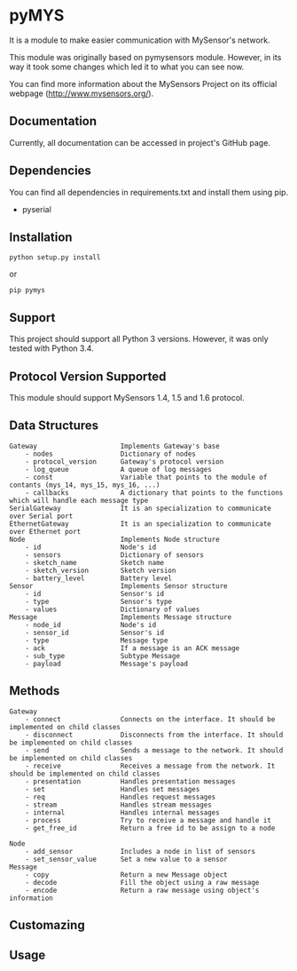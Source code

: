 # pyMYS
It is a module to make easier communication with MySensor's network.

This module was originally based on pymysensors module. However, in its way it took some changes which led it to what 
you can see now.

You can find more information about the MySensors Project on its official webpage (http://www.mysensors.org/).

## Documentation

Currently, all documentation can be accessed in project's GitHub page.

## Dependencies

You can find all dependencies in requirements.txt and
install them using pip.

- pyserial

## Installation

    python setup.py install

or

    pip pymys

## Support

This project should support all Python 3 versions. However, it was only tested with Python 3.4.

## Protocol Version Supported

This module should support MySensors 1.4, 1.5 and 1.6 protocol.

## Data Structures

    Gateway                     Implements Gateway's base
        - nodes                 Dictionary of nodes
        - protocol_version      Gateway's protocol version
        - log_queue             A queue of log messages
        - const                 Variable that points to the module of contants (mys_14, mys_15, mys_16, ...)
        - callbacks             A dictionary that points to the functions which will handle each message type
    SerialGateway               It is an specialization to communicate over Serial port
    EthernetGateway             It is an specialization to communicate over Ethernet port
    Node                        Implements Node structure
        - id                    Node's id
        - sensors               Dictionary of sensors
        - sketch_name           Sketch name
        - sketch_version        Sketch version
        - battery_level         Battery level
    Sensor                      Implements Sensor structure
        - id                    Sensor's id
        - type                  Sensor's type
        - values                Dictionary of values
    Message                     Implements Message structure
        - node_id               Node's id
        - sensor_id             Sensor's id
        - type                  Message type
        - ack                   If a message is an ACK message
        - sub_type              Subtype Message
        - payload               Message's payload

## Methods

    Gateway
        - connect               Connects on the interface. It should be implemented on child classes
        - disconnect            Disconnects from the interface. It should be implemented on child classes
        - send                  Sends a message to the network. It should be implemented on child classes
        - receive               Receives a message from the network. It should be implemented on child classes
        - presentation          Handles presentation messages
        - set                   Handles set messages
        - req                   Handles request messages
        - stream                Handles stream messages
        - internal              Handles internal messages
        - process               Try to receive a message and handle it
        - get_free_id           Return a free id to be assign to a node
    
    Node
        - add_sensor            Includes a node in list of sensors
        - set_sensor_value      Set a new value to a sensor
    Message
        - copy                  Return a new Message object
        - decode                Fill the object using a raw message
        - encode                Return a raw message using object's information

## Customazing

## Usage

    